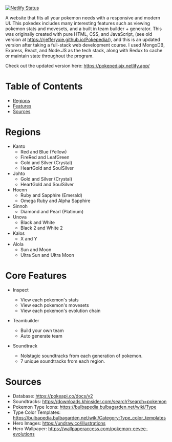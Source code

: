 [![Netlify Status](https://api.netlify.com/api/v1/badges/42d1f3ff-d0fa-47d2-801b-9f0209010f44/deploy-status)](https://app.netlify.com/sites/pokepediajx/deploys)

A website that fits all your pokemon needs with a responsive and modern UI. This pokedex includes many interesting features such as viewing pokemon stats and movesets, and a built in team builder + generator. This was originally created with pure HTML, CSS, and JavaScript, (see old version at https://rjefferyxie.github.io/Pokepedia/), and this is an updated version after taking a full-stack web development course. I used MongoDB, Express, React, and Node.JS as the tech stack, along with Redux to cache or maintain state throughout the program.

Check out the updated version here: https://pokepediajx.netlify.app/

# Table of Contents
* [Regions](#regions)
* [Features](#features)
* [Sources](#sources)

# Regions <a name="regions"></a>

* Kanto 
   * Red and Blue (Yellow)
   * FireRed and LeafGreen
   * Gold and Silver (Crystal)
   * HeartGold and SoulSilver
* Johto
   * Gold and Silver (Crystal)
   * HeartGold and SoulSilver
* Hoenn
   * Ruby and Sapphire (Emerald)
   * Omega Ruby and Alpha Sapphire
* Sinnoh
   * Diamond and Pearl (Platinum)
* Unova
   * Black and White
   * Black 2 and White 2 
* Kalos
   * X and Y
* Alola
   * Sun and Moon
   * Ultra Sun and Ultra Moon

# Core Features <a name="features"></a>

* Inspect 
    * View each pokemon's stats
    * View each pokemon's movesets
    * View each pokemon's evolution chain

* Teambuilder
    * Build your own team
    * Auto generate team

* Soundtrack
    * Nolstagic soundtracks from each generation of pokemon.
    * 7 unique soundtracks from each region.

# Sources <a name="sources"></a>
* Database: https://pokeapi.co/docs/v2
* Soundtracks: https://downloads.khinsider.com/search?search=pokemon
* Pokemon Type Icons: https://bulbapedia.bulbagarden.net/wiki/Type
* Type Color Templates: https://bulbapedia.bulbagarden.net/wiki/Category:Type_color_templates
* Hero Images: https://undraw.co/illustrations
* Hero Wallpaper: https://wallpaperaccess.com/pokemon-eevee-evolutions
